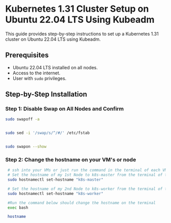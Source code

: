 #  Kubernetes 1.31 Cluster Setup on Ubuntu 22.04 LTS Using Kubeadm
This guide provides step-by-step instructions to set up a Kubernetes 1.31 cluster on Ubuntu 22.04 LTS using Kubeadm.

## Prerequisites

- Ubuntu 22.04 LTS installed on all nodes.
- Access to the internet.
- User with `sudo` privileges.

## Step-by-Step Installation

### Step 1: Disable Swap on All Nodes and Confirm

```bash
sudo swapoff -a


sudo sed -i '/swap/s/^/#/' /etc/fstab


sudo swapon --show
```
### Step 2: Change the hostname on your VM's or node
```bash
 # ssh into your VMs or just run the command in the terminal of each VM or node
 # Set the hostname of my 1st Node to k8s-master from the terminal of the node
 sudo hostnamectl set-hostname "k8s-master"

 # Set the hostname of my 2nd Node to k8s-worker from the terminal of the node
 sudo hostnamectl set-hostname "k8s-worker"

 #Run the command below should change the hostname on the terminal
 exec bash

 hostname
```